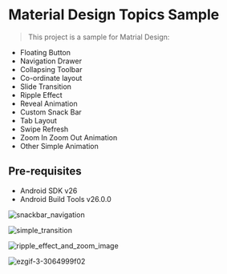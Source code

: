Material Design Topics Sample
===================================

>This project is a sample for Matrial Design:

- Floating Button
- Navigation Drawer
- Collapsing Toolbar
- Co-ordinate layout
- Slide Transition
- Ripple Effect
- Reveal Animation
- Custom Snack Bar
- Tab Layout
- Swipe Refresh
- Zoom In Zoom Out Animation
- Other Simple Animation



Pre-requisites
--------------

- Android SDK v26
- Android Build Tools v26.0.0


![snackbar_navigation](https://user-images.githubusercontent.com/30496566/29820648-d72266f6-8ce2-11e7-8831-606a7507d93c.gif)


![simple_transition](https://user-images.githubusercontent.com/30496566/29820760-2c59f602-8ce3-11e7-9654-1eb8fd424866.gif)

![ripple_effect_and_zoom_image](https://user-images.githubusercontent.com/30496566/29820800-4b8d8c46-8ce3-11e7-8720-0e47d7c6941d.gif)

![ezgif-3-3064999f02](https://user-images.githubusercontent.com/30496566/29821011-117dd294-8ce4-11e7-8506-cc8008720b4b.gif)




